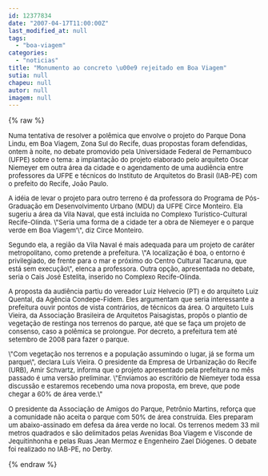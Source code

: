 ```yaml
---
id: 12377834
date: "2007-04-17T11:00:00Z"
last_modified_at: null
tags:
  - "boa-viagem"
categories:
  - "noticias"
title: "Monumento ao concreto \u00e9 rejeitado em Boa Viagem"
sutia: null
chapeu: null
autor: null
imagem: null
---
```

{% raw %}
<p><FONT size=2></p>
<p><P>Numa tentativa de resolver a polêmica que envolve o projeto do Parque Dona Lindu, em Boa Viagem, Zona Sul do Recife, duas propostas foram defendidas, ontem à noite, no debate promovido pela Universidade Federal de Pernambuco (UFPE) sobre o tema: a implantação do projeto elaborado pelo arquiteto Oscar Niemeyer em outra área da cidade e o agendamento de uma audiência entre professores da UFPE e técnicos do Instituto de Arquitetos do Brasil (IAB-PE) com o prefeito do Recife, João Paulo. </P></p>
<p><P>A idéia de levar o projeto para outro terreno é da professora do Programa de Pós-Graduação em Desenvolvimento Urbano (MDU) da UFPE Circe Monteiro. Ela sugeriu a área da Vila Naval, que está incluída no Complexo Turístico-Cultural Recife-Olinda. \"Seria uma forma de a cidade ter a obra de Niemeyer e o parque verde em Boa Viagem’\", diz Circe Monteiro. </P></p>
<p><P>Segundo ela, a região da Vila Naval é mais adequada para um projeto de caráter metropolitano, como pretende a prefeitura. \"A localização é boa, o entorno é privilegiado, de frente para o mar e próximo do Centro Cultural Tacaruna, que está sem execução\", elenca a professora. Outra opção, apresentada no debate, seria o Cais José Estelita, inserido no Complexo Recife-Olinda. </P></p>
<p><P>A proposta da audiência partiu do vereador Luiz Helvecio (PT) e do arquiteto Luiz Quental, da Agência Condepe-Fidem. Eles argumentam que seria interessante a prefeitura ouvir pontos de vista contrários, de técnicos da área. O arquiteto Luís Vieira, da Associação Brasileira de Arquitetos Paisagistas, propôs o plantio de vegetação de restinga nos terrenos do parque, até que se faça um projeto de consenso, caso a polêmica se prolongue. Por decreto, a prefeitura tem até setembro de 2008 para fazer o parque. </P></p>
<p><P>\"Com vegetação nos terrenos e a população assumindo o lugar, já se forma um parque\", declara Luís Vieira. O presidente da Empresa de Urbanização do Recife (URB), Amir Schvartz, informa que o projeto apresentado pela prefeitura no mês passado é uma versão preliminar. \"Enviamos ao escritório de Niemeyer toda essa discussão e estaremos recebendo uma nova proposta, em breve, que pode chegar a 60% de área verde.\" </P></p>
<p><P>O presidente da Associação de Amigos do Parque, Petrônio Martins, reforça que a comunidade não aceita o parque com 50% de área construída. Eles preparam um abaixo-assinado em defesa da área verde no local. Os terrenos medem 33 mil metros quadrados e são delimitados pelas Avenidas Boa Viagem e Visconde de Jequitinhonha e pelas Ruas Jean Mermoz e Engenheiro Zael Diógenes. O debate foi realizado no IAB-PE, no Derby. </FONT></P> </p>
{% endraw %}